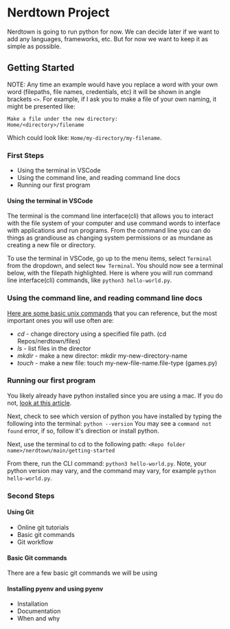 # Nerdtown Project  

Nerdtown is going to run python for now. We can decide later if we want to add any languages, frameworks, etc. 
But for now we want to keep it as simple as possible. 

## Getting Started
NOTE: Any time an example would have you replace a word with your own word (filepaths, file names, credentials, etc) it will be shown
in angle brackets `<>`. For example, if I ask you to make a file of your own naming, it might be presented like: 
```
Make a file under the new directory:
Home/<directory>/filename
```
Which could look like: `Home/my-directory/my-filename`. 

### First Steps
- Using the terminal in VSCode
- Using the command line, and reading command line docs
- Running our first program

#### Using the terminal in VSCode
The terminal is the command line interface(cli) that allows you to interact with the file system of your computer
and use command words to interface with applications and run programs. From the command line you can do things as 
grandiouse as changing system permissions or as mundane as creating a new file or directory. 

To use the terminal in VSCode, go up to the menu items, select `Terminal` from the dropdown, and select `New Terminal`. 
You should now see a terminal below, with the filepath highlighted. Here is where you will run command line interface(cli) 
commands, like `python3 hello-world.py`. 

### Using the command line, and reading command line docs

[Here are some basic unix commands](https://mally.stanford.edu/~sr/computing/basic-unix.html) that you can reference, but the most important 
ones you will use often are: 
- *cd* - change directory using a specified file path. (cd Repos/nerdtown/files)
- *ls* - list files in the director
- *mkdir* - make a new director: mkdir my-new-directory-name
- *touch* - make a new file: touch my-new-file-name.file-type (games.py)

### Running our first program
You likely already have python installed since you are using a mac. If you do not, [look at this article](https://docs.python.org/3/using/mac.html).

Next, check to see which version of python you have installed by typing the following into the terminal:
`python --version`
You may see a `command not found` error, if so, follow it's direction or install python. 

Next, use the terminal to cd to the following path: 
`<Repo folder name>/nerdtown/main/getting-started`

From there, run the CLI command: `python3 hello-world.py`. Note, your python version may vary, and the command may vary, for example
`python hello-world.py`. 

### Second Steps

#### Using Git
- Online git tutorials
- Basic git commands
- Git workflow

#### Basic Git commands
There are a few basic git commands we will be using

#### Installing pyenv and using pyenv
- Installation
- Documentation 
- When and why